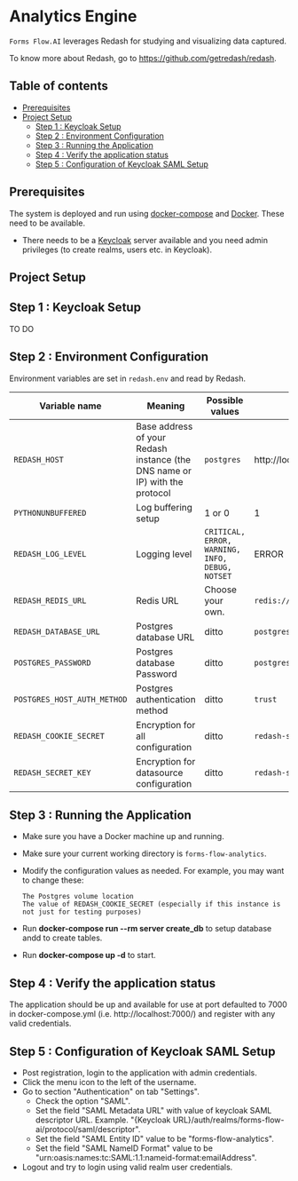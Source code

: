 # Analytics Engine
`Forms Flow.AI` leverages Redash for studying and visualizing data captured.

To know more about Redash, go to https://github.com/getredash/redash.

## Table of contents
* [Prerequisites](#prerequisites)
* [Project Setup](#project-setup)
  * [Step 1 : Keycloak Setup](#step-1--keycloak-setup)
  * [Step 2 : Environment Configuration](#step-2--environment-configuration)
  * [Step 3 : Running the Application](#step-3--running-the-application)
  * [Step 4 : Verify the application status](#step-4--verify-the-application-status)
  * [Step 5 : Configuration of Keycloak SAML Setup](#step-5--configuration-of-keycloak-saml-setup)   

## Prerequisites

The system is deployed and run using [docker-compose](https://docker.com) and [Docker](https://docker.com). These need to be available. 
* There needs to be a [Keycloak](https://www.keycloak.org/) server available and you need admin privileges (to create realms, users etc. in Keycloak).

## Project Setup

## Step 1 : Keycloak Setup

TO DO

## Step 2 : Environment Configuration

Environment variables are set in `redash.env` and read by Redash.

Variable name | Meaning | Possible values | Default value |
--- | --- | --- | ---
`REDASH_HOST`| Base address of your Redash instance (the DNS name or IP) with the protocol |`postgres` | http://localhost/redash
`PYTHONUNBUFFERED`|Log buffering setup|1 or 0 | 1
`REDASH_LOG_LEVEL`|Logging level|`CRITICAL, ERROR, WARNING, INFO, DEBUG, NOTSET` | ERROR
`REDASH_REDIS_URL`|Redis URL|Choose your own.|`redis://redis:6379/0`
`REDASH_DATABASE_URL`|Postgres database URL|ditto|`postgresql://postgres@postgres/postgres`
`POSTGRES_PASSWORD`|Postgres database Password|ditto|`postgres`
`POSTGRES_HOST_AUTH_METHOD`|Postgres authentication method|ditto|`trust`
`REDASH_COOKIE_SECRET`|Encryption for all configuration|ditto|`redash-selfhosted`
`REDASH_SECRET_KEY`|Encryption for datasource configuration|ditto|`redash-selfhosted`


## Step 3 : Running the Application

   * Make sure you have a Docker machine up and running.
   * Make sure your current working directory is `forms-flow-analytics`.
   * Modify the configuration values as needed. For example, you may want to change these:
     
         The Postgres volume location
         The value of REDASH_COOKIE_SECRET (especially if this instance is not just for testing purposes)
   * Run **docker-compose run --rm server create_db** to setup database andd to create tables.
   * Run **docker-compose up -d** to start.
   
## Step 4 : Verify the application status

   The application should be up and available for use at port defaulted to 7000 in docker-compose.yml (i.e. http://localhost:7000/)
    and register with any valid credentials.
    
## Step 5 : Configuration of Keycloak SAML Setup
    
   * Post registration, login to the application with admin credentials.
   * Click the menu icon to the left of the username.
   * Go to section "Authentication" on tab "Settings".
        * Check the option "SAML".
        * Set the field "SAML Metadata URL" with value of keycloak SAML descriptor URL. Example. "{Keycloak URL}/auth/realms/forms-flow-ai/protocol/saml/descriptor".
        * Set the field "SAML Entity ID" value to be "forms-flow-analytics".
        * Set the field "SAML NameID Format" value to be "urn:oasis:names:tc:SAML:1.1:nameid-format:emailAddress".
   * Logout and try to login using valid realm user credentials.
